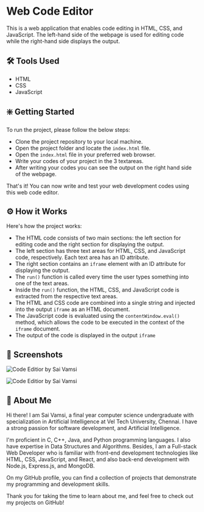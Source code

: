 
# Web Code Editor

This is a web application that enables code editing in HTML, CSS, and JavaScript. The left-hand side of the webpage is used for editing code while the right-hand side displays the output.
## 🛠 Tools Used
- HTML
- CSS
- JavaScript


## ❇️ Getting Started

To run the project, please follow the below steps:

- Clone the project repository to your local machine.
- Open the project folder and locate the `index.html` file.
- Open the `index.html` file in your preferred web browser. 
- Write your codes of your project in the 3 textareas.
- After writing your codes you can see the output on the right hand side of the webpage.

That's it! You can now write and test your web development codes using this web code editor.


## ⚙️ How it Works

Here's how the project works:

- The HTML code consists of two main sections: the left section for editing code and the right section for displaying the output.
- The left section has three text areas for HTML, CSS, and JavaScript code, respectively. Each text area has an ID attribute.
- The right section contains an `iframe` element with an ID attribute for displaying the output.
- The `run()` function is called every time the user types something into one of the text areas.
- Inside the `run()` function, the HTML, CSS, and JavaScript code is extracted from the respective text areas.
- The HTML and CSS code are combined into a single string and injected into the output `iframe` as an HTML document.
- The JavaScript code is evaluated using the `contentWindow.eval()` method, which allows the code to be executed in the context of the `iframe` document.
- The output of the code is displayed in the output `iframe`


## 📸 Screenshots

![Code Editior by Sai Vamsi](https://user-images.githubusercontent.com/117112672/229502505-a307ce2b-0660-4764-a150-ad277c1d427f.png)

![Code Editior by Sai Vamsi](https://user-images.githubusercontent.com/117112672/229502533-a97f2055-2c2b-465c-94cf-dbe0d4594e30.png)


## 🚀 About Me
Hi there! I am Sai Vamsi, a final year computer science undergraduate with specialization in Artificial Intelligence at Vel Tech University, Chennai. I have a strong passion for software development, and Artificial Intelligence.

I'm proficient in C, C++, Java, and Python programming languages. I also have expertise in Data Structures and Algorithms. Besides, I am a Full-stack Web Developer who is familiar with front-end development technologies like HTML, CSS, JavaScript, and React, and also back-end development with Node.js, Express.js, and MongoDB.

On my GitHub profile, you can find a collection of projects that demonstrate my programming and development skills.

Thank you for taking the time to learn about me, and feel free to check out my projects on GitHub!

